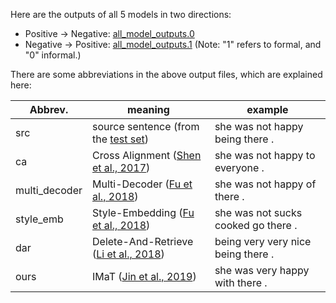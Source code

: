 Here are the outputs of all 5 models in two directions:

- Positive -> Negative: [all_model_outputs.0](all_model_outputs.0)
- Negative -> Positive: [all_model_outputs.1](all_model_outputs.1) (Note: "1" refers to formal, and "0" informal.)

There are some abbreviations in the above output files, which are explained here:

| Abbrev.       | meaning                                                      | example                                  |
| ------------- | ------------------------------------------------------------ | ---------------------------------------- |
| src           | source sentence (from the [test set](https://github.com/zhijing-jin/IMaT/tree/master/data/yelp/test))            | she was not happy being there .           |
| ca            | Cross Alignment ([Shen et al., 2017](https://papers.nips.cc/paper/7259-style-transfer-from-non-parallel-text-by-cross-alignment.pdf)) | she was not happy to everyone .         |
| multi_decoder | Multi-Decoder ([Fu et al., 2018](http://ruiyan.me/pubs/AAAI2018Fu.pdf)) | she was not happy of there .         |
| style_emb     | Style-Embedding  ([Fu et al., 2018](http://ruiyan.me/pubs/AAAI2018Fu.pdf)) | she was not sucks cooked go there .              |
| dar           | Delete-And-Retrieve ([Li et al., 2018](https://www.aclweb.org/anthology/N18-1169/)) | being very very nice being there . |
| ours          | IMaT ([Jin et al., 2019](https://www.aclweb.org/anthology/D19-1306.pdf)) | she was very happy with there .            |


